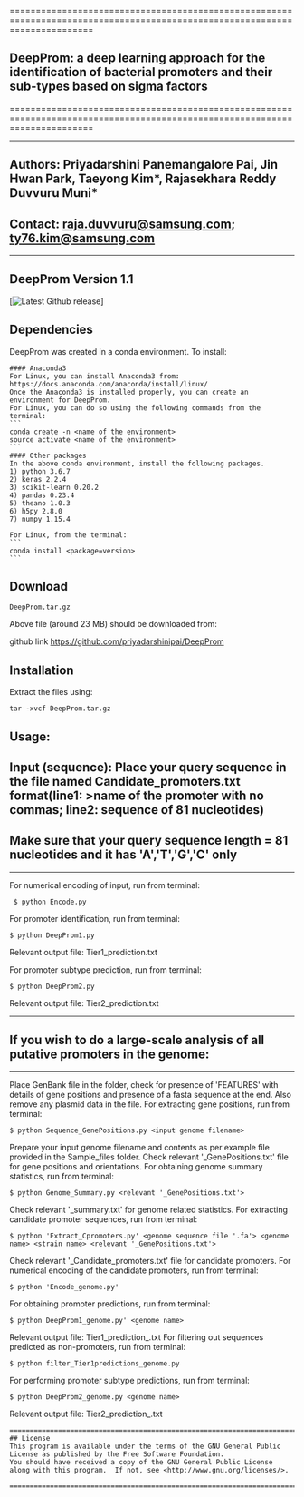 ============================================================================================================================
## DeepProm: a deep learning approach for the identification of bacterial promoters and their sub-types based on sigma factors
============================================================================================================================

------------------------------------------------------------------------------------------------------
## Authors: Priyadarshini Panemangalore Pai, Jin Hwan Park, Taeyong Kim*, Rajasekhara Reddy Duvvuru Muni*
## Contact: raja.duvvuru@samsung.com; ty76.kim@samsung.com
------------------------------------------------------------------------------------------------------

## DeepProm Version 1.1

 [![Latest Github release](https://github.com/priyadarshinipai/DeepProm)]

## Dependencies
DeepProm was created in a conda environment. To install:

	#### Anaconda3
	For Linux, you can install Anaconda3 from:
	https://docs.anaconda.com/anaconda/install/linux/
	Once the Anaconda3 is installed properly, you can create an environment for DeepProm.
	For Linux, you can do so using the following commands from the terminal:
	```
	conda create -n <name of the environment>
	source activate <name of the environment>
	```
	#### Other packages 
	In the above conda environment, install the following packages.
	1) python 3.6.7
	2) keras 2.2.4
	3) scikit-learn 0.20.2 
	4) pandas 0.23.4 
	5) theano 1.0.3
	6) h5py 2.8.0
	7) numpy 1.15.4
	
	For Linux, from the terminal:
	```
	conda install <package=version>
	```
## Download
```
DeepProm.tar.gz
```
Above file (around 23 MB) should be downloaded from:

github link <https://github.com/priyadarshinipai/DeepProm>

## Installation

Extract the files using:
```
tar -xvcf DeepProm.tar.gz
```

## Usage:

Input (sequence): Place your query sequence in the file named Candidate_promoters.txt
		format(line1: >name of the promoter with no commas; line2: sequence of 81 nucleotides)
----------------------------------------------------------------------------------------------
## Make sure that your query sequence length = 81 nucleotides and it has 'A','T','G','C' only
----------------------------------------------------------------------------------------------
For numerical encoding of input, run from terminal:
```
 $ python Encode.py
```
For promoter identification, run from terminal:
```
$ python DeepProm1.py
```
Relevant output file: Tier1_prediction.txt

For promoter subtype prediction, run from terminal:
```
$ python DeepProm2.py
```
Relevant output file: Tier2_prediction.txt
	
------------------------------------------------------------------------------------
## If you wish to do a large-scale analysis of all putative promoters in the genome:
------------------------------------------------------------------------------------
Place GenBank file in the folder, check for presence of 'FEATURES' with details
of gene positions and presence of a fasta sequence at the end. Also remove any plasmid data in the file.
For extracting gene positions, run from terminal:
```
$ python Sequence_GenePositions.py <input genome filename>
```
Prepare your input genome filename and contents as per example file provided in the Sample_files folder.
Check relevant '_GenePositions.txt' file for gene positions and orientations. For obtaining genome summary
statistics, run from terminal:
```
$ python Genome_Summary.py <relevant '_GenePositions.txt'>
```
Check relevant '_summary.txt' for genome related statistics. For extracting candidate promoter sequences,
run from terminal:
```
$ python 'Extract_Cpromoters.py' <genome sequence file '.fa'> <genome name> <strain name> <relevant '_GenePositions.txt'> 
```
Check relevant '_Candidate_promoters.txt' file for candidate promoters. For numerical encoding of the candidate
promoters, run from terminal:
```
$ python 'Encode_genome.py'
```
For obtaining promoter predictions, run from terminal:
```
$ python DeepProm1_genome.py' <genome name>
```
Relevant output file: Tier1_prediction_<genomename>.txt
For filtering out sequences predicted as non-promoters, run from terminal:
```
$ python filter_Tier1predictions_genome.py
```
For performing promoter subtype predictions, run from terminal:
```
$ python DeepProm2_genome.py <genome name> 
```	
Relevant output file: Tier2_prediction_<genomename>.txt
```
=======================================================================================================================================
## License
This program is available under the terms of the GNU General Public License as published by the Free Software Foundation. 
You should have received a copy of the GNU General Public License along with this program.  If not, see <http://www.gnu.org/licenses/>.

========================================================================================================================================
